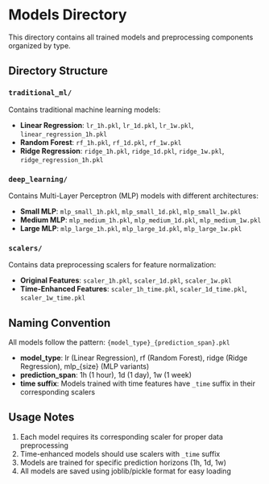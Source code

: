 # Models Directory

This directory contains all trained models and preprocessing components organized by type.

## Directory Structure

### `traditional_ml/`
Contains traditional machine learning models:
- **Linear Regression**: `lr_1h.pkl`, `lr_1d.pkl`, `lr_1w.pkl`, `linear_regression_1h.pkl`
- **Random Forest**: `rf_1h.pkl`, `rf_1d.pkl`, `rf_1w.pkl`
- **Ridge Regression**: `ridge_1h.pkl`, `ridge_1d.pkl`, `ridge_1w.pkl`, `ridge_regression_1h.pkl`

### `deep_learning/`
Contains Multi-Layer Perceptron (MLP) models with different architectures:
- **Small MLP**: `mlp_small_1h.pkl`, `mlp_small_1d.pkl`, `mlp_small_1w.pkl`
- **Medium MLP**: `mlp_medium_1h.pkl`, `mlp_medium_1d.pkl`, `mlp_medium_1w.pkl`
- **Large MLP**: `mlp_large_1h.pkl`, `mlp_large_1d.pkl`, `mlp_large_1w.pkl`

### `scalers/`
Contains data preprocessing scalers for feature normalization:
- **Original Features**: `scaler_1h.pkl`, `scaler_1d.pkl`, `scaler_1w.pkl`
- **Time-Enhanced Features**: `scaler_1h_time.pkl`, `scaler_1d_time.pkl`, `scaler_1w_time.pkl`

## Naming Convention

All models follow the pattern: `{model_type}_{prediction_span}.pkl`
- **model_type**: lr (Linear Regression), rf (Random Forest), ridge (Ridge Regression), mlp_{size} (MLP variants)
- **prediction_span**: 1h (1 hour), 1d (1 day), 1w (1 week)
- **time suffix**: Models trained with time features have `_time` suffix in their corresponding scalers

## Usage Notes

1. Each model requires its corresponding scaler for proper data preprocessing
2. Time-enhanced models should use scalers with `_time` suffix
3. Models are trained for specific prediction horizons (1h, 1d, 1w)
4. All models are saved using joblib/pickle format for easy loading